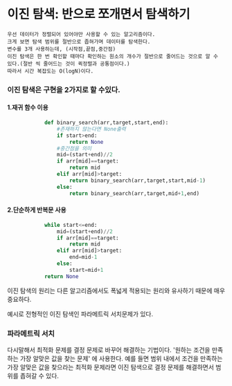 이진 탐색: 반으로 쪼개면서 탐색하기
================================
    우선 데이터가 정렬되어 있어야만 사용할 수 있는 알고리즘이다.
    크게 보면 탐색 범위를 절반으로 좁혀가며 데이터를 탐색한다.
    변수를 3개 사용하는데, (시작점,끝점,중간점)
    이진 탐색은 한 번 확인할 때마다 확인하는 원소의 개수가 절반으로 줄어드는 것으로 알 수 있다.(절반 씩 줄어드는 것이 퀵정렬과 공통점이다.)
    따라서 시간 복잡도는 O(logN)이다. 
    
###  이진 탐색은 구현을 2가지로 할 수있다. 
   
####       1.재귀 함수 이용
```python
            def binary_search(arr,target,start,end):
                #존재하지 않는다면 None출력
                if start>end:
                    return None
                #중간점을 의미
                mid=(start+end)//2
                if arr[mid]==target:
                    return mid
                elif arr[mid]>target:
                    return binary_search(arr,target,start,mid-1)
                else:
                    return binary_search(arr,target,mid+1,end)
```
####        2.단순하게 반복문 사용
```python
            while start<=end:
                mid=(start+end)//2
                if arr[mid]==target:
                    return mid
                elif arr[mid]>target:
                    end=mid-1
                else:
                    start=mid+1
            return None
```

이진 탐색의 원리는 다른 알고리즘에서도 폭넓게 적용되는 원리와 유사하기 때문에 매우 중요하다.

예시로 전형적인 이진 탐색인 파라메트릭 서치문제가 있다.

### 파라메트릭 서치

다시말해서 최적화 문제를 결정 문제로 바꾸어 해결하는 기법이다. '원하는 조건을 만족하는 가장 알맞은 값을 찾는 문제'
에 사용한다.
예를 들면 범위 내에서 조건을 만족하는 가장 알맞은 값을 찾으라는 최적화 문제라면 이진 탐색으로 결정 문제를 해결하면서 범위를
 좁혀갈 수 있다.
